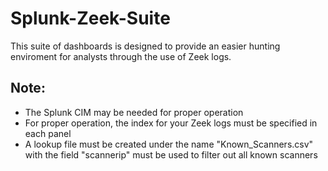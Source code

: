 # Splunk-Zeek-Suite
This suite of dashboards is designed to provide an easier hunting enviroment for analysts through the use of Zeek logs.

## Note:
- The Splunk CIM may be needed for proper operation
- For proper operation, the index for your Zeek logs must be specified in each panel
- A lookup file must be created under the name "Known_Scanners.csv" with the field "scannerip" must be used to filter out all known scanners
